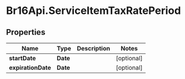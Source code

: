 # Br16Api.ServiceItemTaxRatePeriod

## Properties
Name | Type | Description | Notes
------------ | ------------- | ------------- | -------------
**startDate** | **Date** |  | [optional] 
**expirationDate** | **Date** |  | [optional] 


